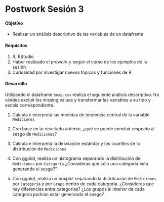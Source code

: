 # Postwork Sesión 3

#### Objetivo

- Realizar un análisis descriptivo de las variables de un dataframe

#### Requisitos

1. R, RStudio
2. Haber realizado el prework y seguir el curso de los ejemplos de la sesión
3. Curiosidad por investigar nuevos tópicos y funciones de R

#### Desarrollo

Utilizando el dataframe `boxp.csv` realiza el siguiente análisis descriptivo. No olvides excluir los missing values y transformar las variables a su
tipo y escala correspondiente.


1. Calcula e interpreta las medidas de tendencia central de la variable `Mediciones`

2. Con base en tu resultado anterior, ¿qué se puede concluir respecto al sesgo de `Mediciones`?

3. Calcula e interpreta la desviación estándar y los cuartiles de la distribución de `Mediciones`

4. Con ggplot, realiza un histograma separando la distribución de `Mediciones` por `Categoría`
¿Consideras que sólo una categoría está generando el sesgo?"

5. Con ggplot, realiza un boxplot separando la distribución de `Mediciones` por `Categoría` 
y por `Grupo` dentro de cada categoría. ¿Consideras que hay diferencias entre categorías? ¿Los grupos al interior de cada categoría 
podrían estar generando el sesgo?

